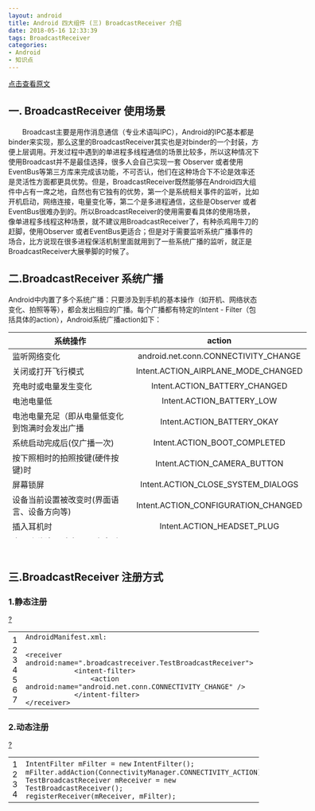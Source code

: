 ```yaml
---
layout: android
title: Android 四大组件 (三) BroadcastReceiver 介绍
date: 2018-05-16 12:33:39
tags: BroadcastReceiver
categories: 
- Android
- 知识点
---
```


[点击查看原文](https://www.cnblogs.com/bugzone/p/BroadcastReceiver.html)

<div id="cnblogs_post_body" class="blogpost-body ">
    <h2>一. BroadcastReceiver 使用场景</h2>
<p>　　Broadcast主要是用作消息通信（专业术语叫IPC），Android的IPC基本都是binder来实现，那么这里的BroadcastReceiver其实也是对binder的一个封装，方便上层调用。开发过程中遇到的单进程多线程通信的场景比较多，所以这种情况下使用Broadcast并不是最佳选择，很多人会自己实现一套 Observer 或者使用EventBus等第三方库来完成该功能，不可否认，他们在这种场合下不论是效率还是灵活性方面都更具优势。但是，BroadcastReceiver既然能够在Android四大组件中占有一席之地，自然也有它独有的优势，第一个是系统相关事件的监听，比如开机启动，网络连接，电量变化等，第二个是多进程通信，这些是Observer 或者EventBus很难办到的。所以BroadcastReceiver的使用需要看具体的使用场景，像单进程多线程这种场景，就不建议用BroadcastReceiver了，有种杀鸡用牛刀的赶脚，使用Observer 或者EventBus更适合；但是对于需要监听系统广播事件的场合，比方说现在很多进程保活机制里面就用到了一些系统广播的监听，就正是BroadcastReceiver大展拳脚的时候了。</p>
<h2>二.BroadcastReceiver 系统广播</h2>
<p>Android中内置了多个系统广播：只要涉及到手机的基本操作（如开机、网络状态变化、拍照等等），都会发出相应的广播。每个广播都有特定的Intent - Filter（包括具体的action），Android系统广播action如下：</p>
<table style="width: 600px; height: 414px;">
<thead>
<tr><th style="text-align: center;">系统操作</th><th align="center">action</th></tr>
</thead>
<tbody>
<tr>
<td>监听网络变化</td>
<td align="center">android.net.conn.CONNECTIVITY_CHANGE</td>
</tr>
<tr>
<td>关闭或打开飞行模式</td>
<td align="center">Intent.ACTION_AIRPLANE_MODE_CHANGED</td>
</tr>
<tr>
<td>充电时或电量发生变化</td>
<td align="center">Intent.ACTION_BATTERY_CHANGED</td>
</tr>
<tr>
<td>电池电量低</td>
<td align="center">Intent.ACTION_BATTERY_LOW</td>
</tr>
<tr>
<td>电池电量充足（即从电量低变化到饱满时会发出广播</td>
<td align="center">Intent.ACTION_BATTERY_OKAY</td>
</tr>
<tr>
<td>系统启动完成后(仅广播一次)</td>
<td align="center">Intent.ACTION_BOOT_COMPLETED</td>
</tr>
<tr>
<td>按下照相时的拍照按键(硬件按键)时</td>
<td align="center">Intent.ACTION_CAMERA_BUTTON</td>
</tr>
<tr>
<td>屏幕锁屏</td>
<td align="center">Intent.ACTION_CLOSE_SYSTEM_DIALOGS</td>
</tr>
<tr>
<td>设备当前设置被改变时(界面语言、设备方向等)</td>
<td align="center">Intent.ACTION_CONFIGURATION_CHANGED</td>
</tr>
<tr>
<td>插入耳机时</td>
<td align="center">Intent.ACTION_HEADSET_PLUG</td>
</tr>
<tr>
<td>未正确移除SD卡但已取出来时(正确移除方法:设置–SD卡和设备内存–卸载SD卡)</td>
<td align="center">Intent.ACTION_MEDIA_BAD_REMOVAL</td>
</tr>
<tr>
<td>插入外部储存装置（如SD卡）</td>
<td align="center">Intent.ACTION_MEDIA_CHECKING</td>
</tr>
<tr>
<td>成功安装APK</td>
<td align="center">Intent.ACTION_PACKAGE_ADDED</td>
</tr>
<tr>
<td>成功删除APK</td>
<td align="center">Intent.ACTION_PACKAGE_REMOVED</td>
</tr>
<tr>
<td>重启设备</td>
<td align="center">Intent.ACTION_REBOOT</td>
</tr>
<tr>
<td>屏幕被关闭</td>
<td align="center">Intent.ACTION_SCREEN_OFF</td>
</tr>
<tr>
<td>屏幕被打开</td>
<td align="center">Intent.ACTION_SCREEN_ON</td>
</tr>
<tr>
<td>关闭系统时</td>
<td align="center">Intent.ACTION_SHUTDOWN</td>
</tr>
<tr>
<td>重启设备</td>
<td align="center">Intent.ACTION_REBOOT</td>
</tr>
</tbody>
</table>
<p>&nbsp;</p>
<h2>三.BroadcastReceiver 注册方式</h2>
<h3>1.静态注册</h3>
<div class="cnblogs_Highlighter sh-gutter">
<div><div id="highlighter_330540" class="syntaxhighlighter  html"><div class="toolbar"><span><a href="#" class="toolbar_item command_help help">?</a></span></div><table border="0" cellpadding="0" cellspacing="0"><tbody><tr><td class="gutter"><div class="line number1 index0 alt2">1</div><div class="line number2 index1 alt1">2</div><div class="line number3 index2 alt2">3</div><div class="line number4 index3 alt1">4</div><div class="line number5 index4 alt2">5</div><div class="line number6 index5 alt1">6</div><div class="line number7 index6 alt2">7</div></td><td class="code"><div class="container"><div class="line number1 index0 alt2"><code class="html plain">AndroidManifest.xml:</code></div><div class="line number2 index1 alt1">&nbsp;</div><div class="line number3 index2 alt2"><code class="html plain">&lt;</code><code class="html keyword">receiver</code> <code class="html plain">android:name=".broadcastreceiver.TestBroadcastReceiver"&gt;</code></div><div class="line number4 index3 alt1"><code class="html spaces">&nbsp;&nbsp;&nbsp;&nbsp;&nbsp;&nbsp;&nbsp;&nbsp;&nbsp;&nbsp;&nbsp;&nbsp;</code><code class="html plain">&lt;</code><code class="html keyword">intent-filter</code><code class="html plain">&gt;</code></div><div class="line number5 index4 alt2"><code class="html spaces">&nbsp;&nbsp;&nbsp;&nbsp;&nbsp;&nbsp;&nbsp;&nbsp;&nbsp;&nbsp;&nbsp;&nbsp;&nbsp;&nbsp;&nbsp;&nbsp;</code><code class="html plain">&lt;</code><code class="html keyword">action</code> <code class="html plain">android:name="android.net.conn.CONNECTIVITY_CHANGE" /&gt;</code></div><div class="line number6 index5 alt1"><code class="html spaces">&nbsp;&nbsp;&nbsp;&nbsp;&nbsp;&nbsp;&nbsp;&nbsp;&nbsp;&nbsp;&nbsp;&nbsp;</code><code class="html plain">&lt;/</code><code class="html keyword">intent-filter</code><code class="html plain">&gt;</code></div><div class="line number7 index6 alt2"><code class="html plain">&lt;/</code><code class="html keyword">receiver</code><code class="html plain">&gt;</code></div></div></td></tr></tbody></table></div></div>
</div>
<h3>2.动态注册</h3>
<div class="cnblogs_Highlighter sh-gutter">
<div><div id="highlighter_390725" class="syntaxhighlighter  java"><div class="toolbar"><span><a href="#" class="toolbar_item command_help help">?</a></span></div><table border="0" cellpadding="0" cellspacing="0"><tbody><tr><td class="gutter"><div class="line number1 index0 alt2">1</div><div class="line number2 index1 alt1">2</div><div class="line number3 index2 alt2">3</div><div class="line number4 index3 alt1">4</div></td><td class="code"><div class="container"><div class="line number1 index0 alt2"><code class="java plain">IntentFilter mFilter = </code><code class="java keyword">new</code> <code class="java plain">IntentFilter();</code></div><div class="line number2 index1 alt1"><code class="java plain">mFilter.addAction(ConnectivityManager.CONNECTIVITY_ACTION);</code></div><div class="line number3 index2 alt2"><code class="java plain">TestBroadcastReceiver mReceiver = </code><code class="java keyword">new</code> <code class="java plain">TestBroadcastReceiver();</code></div><div class="line number4 index3 alt1"><code class="java plain">registerReceiver(mReceiver, mFilter);</code></div></div></td></tr></tbody></table></div></div>
</div>
<p>　　</p>
<p>&nbsp;</p>
</div>